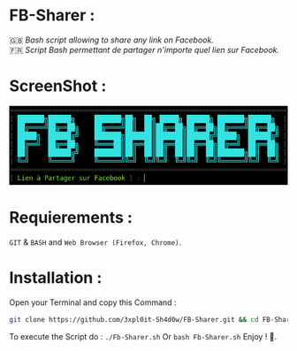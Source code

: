 # FB-Sharer :
🇬🇧 _Bash script allowing to share any link on Facebook._<br>
🇫🇷 _Script Bash permettant de partager n'importe quel lien sur Facebook._
# ScreenShot :
[![Screenshot](screenshot.png)](https://github.com/3xpl0it-Sh4d0w/FB-Sharer)
# Requierements :
`GIT` & `BASH` and `Web Browser (Firefox, Chrome)`.
# Installation :
Open your Terminal and copy this Command :
```bash
git clone https://github.com/3xpl0it-Sh4d0w/FB-Sharer.git && cd FB-Sharer && chmod +x FB-Sharer.sh
```
To execute the Script do : ``./Fb-Sharer.sh`` Or ``bash Fb-Sharer.sh`` Enjoy ! 🙂.
